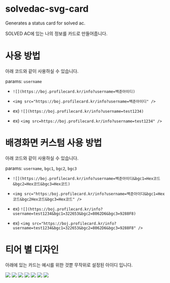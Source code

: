 # solvedac-svg-card

Generates a status card for solved ac.

SOLVED AC에 있는 나의 정보를 카드로 만들어줍니다.

# 사용 방법

아래 코드와 같이 사용하실 수 있습니다.

params: `username`

- `![](https://boj.profilecard.kr/info?username=백준아이디)`

- `<img src="https://boj.profilecard.kr/info?username=백준아이디" />`

- ex) `![](https://boj.profilecard.kr/info?username=test1234)`

- ex) `<img src=https://boj.profilecard.kr/info?username=test1234" />`

# 배경화면 커스텀 사용 방법

아래 코드와 같이 사용하실 수 있습니다.

params: `username`, `bgc1`, `bgc2`, `bgc3`

- `![](https://boj.profilecard.kr/info?username=백준아이디&bgc1=Hex코드&bgc2=Hex코드&bgc3=Hex코드)`

- `<img src="https:/boj.profilecard.kr/info?username=백준아이디&bgc1=Hex코드&bgc2Hex코드&bgc3=Hex코드" />`

- ex) `![](https://boj.profilecard.kr/info?username=test1234&bgc1=322653&bgc2=8062D6&bgc3=9288F8)`

- ex) `<img src="https://boj.profilecard.kr/info?username=test1234&bgc1=322653&bgc2=8062D6&bgc3=9288F8" />`

# 티어 별 디자인

아래에 있는 카드는 예시를 위한 것뿐 무작위로 설정된 아이디 입니다.

<img src="https://boj.profilecard.kr/info?username=cki86201" />
<img src="https://boj.profilecard.kr/info?username=onjo0127&bgc1=FF0060&bgc2=FFD93D&bgc3=F6F1E9" />
<img src="https://boj.profilecard.kr/info?username=hckim96&bgc1=311D3F&bgc2=A076F9&bgc3=D7BBF5" />
<img src="https://boj.profilecard.kr/info?username=cdt416z&bgc1=54B435&bgc2=82CD47&bgc3=F0FF42" />
<img src="https://boj.profilecard.kr/info?username=eunhxa&bgc1=00FFD1&bgc2=00D7FF&bgc3=72FFFF" />
<img src="https://boj.profilecard.kr/info?username=wjdrh0222&bgc1=6096B4&bgc2=5800FF&bgc3=222831" />
<img src="https://boj.profilecard.kr/info?username=k4n9jun3&bgc1=FF55BB&bgc2=DEFCF9&bgc3=D800A6" />
